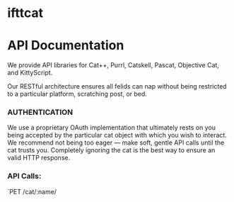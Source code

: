 # ifttcat

# API Documentation

We provide API libraries for Cat++, Purrl, Catskell, Pascat, Objective Cat, and KittyScript.

Our RESTful architecture ensures all felids can nap without being restricted to a particular platform, scratching post, or bed.


### AUTHENTICATION

We use a proprietary OAuth implementation that ultimately rests on you being accepted by the particular cat object with which you wish to interact. We recommend not being too eager — make soft, gentle API calls until the cat trusts you. Completely ignoring the cat is the best way to ensure an valid HTTP response.


### API Calls:

`PET /cat/:name/
